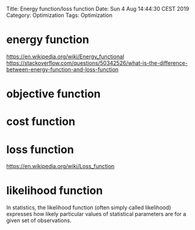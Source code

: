 Title: Energy function/loss function
Date: Sun  4 Aug 14:44:30 CEST 2019
Category: Optimization
Tags: Optimization

# energy function
https://en.wikipedia.org/wiki/Energy_functional
https://stackoverflow.com/questions/50342526/what-is-the-difference-between-energy-function-and-loss-function
# objective function
# cost function
# loss function
https://en.wikipedia.org/wiki/Loss_function
# likelihood function
In statistics, the likelihood function (often simply called likelihood) expresses how likely particular values of statistical parameters are for a given set of observations.
